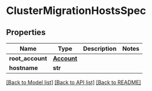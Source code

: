 # ClusterMigrationHostsSpec

## Properties
Name | Type | Description | Notes
------------ | ------------- | ------------- | -------------
**root_account** | [**Account**](Account.md) |  | 
**hostname** | **str** |  | 

[[Back to Model list]](../README.md#documentation-for-models) [[Back to API list]](../README.md#documentation-for-api-endpoints) [[Back to README]](../README.md)

